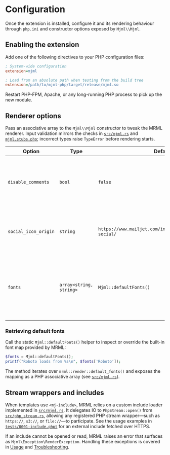 # Configuration

Once the extension is installed, configure it and its rendering behaviour through `php.ini` and constructor options exposed by `Mjml\\Mjml`.

## Enabling the extension

Add one of the following directives to your PHP configuration files:

```ini
; System-wide configuration
extension=mjml

; Load from an absolute path when testing from the build tree
extension=/path/to/mjml-php/target/release/mjml.so
```

Restart PHP-FPM, Apache, or any long-running PHP process to pick up the new module.

## Renderer options

Pass an associative array to the `Mjml\\Mjml` constructor to tweak the MRML renderer. Input validation mirrors the checks in [`src/mjml.rs`](../src/mjml.rs) and [`mjml.stubs.php`](../mjml.stubs.php); incorrect types raise `TypeError` before rendering starts.

| Option               | Type                    | Default                                                     | Description                                                                                                                                       |
|----------------------|-------------------------|-------------------------------------------------------------|---------------------------------------------------------------------------------------------------------------------------------------------------|
| `disable_comments`   | `bool`                  | `false`                                                     | Strip HTML comments from the generated markup. Any non-boolean values trigger a `TypeError` via [`ce::type_error()`](../src/mjml.rs).             |
| `social_icon_origin` | `string`                | `https://www.mailjet.com/images/theme/v1/icons/ico-social/` | Override the base URL MRML uses for `<mj-social-element>` icons. Empty or non-string values raise a `TypeError`.                                  |
| `fonts`              | `array<string, string>` | `Mjml::defaultFonts()`                                      | Supply custom font URLs. Keys become font names and values the font source. Non-string entries lead to validation errors in the constructor loop. |

### Retrieving default fonts

Call the static `Mjml::defaultFonts()` helper to inspect or override the built-in font map provided by MRML:

```php
$fonts = Mjml::defaultFonts();
printf("Roboto loads from %s\n", $fonts['Roboto']);
```

The method iterates over `mrml::render::default_fonts()` and exposes the mapping as a PHP associative array (see [`src/mjml.rs`](../src/mjml.rs)).

## Stream wrappers and includes

When templates use `<mj-include>`, MRML relies on a custom include loader implemented in [`src/mjml.rs`](../src/mjml.rs). It delegates IO to `PhpStream::open()` from [`src/php_stream.rs`](../src/php_stream.rs), allowing any registered PHP stream wrapper—such as `https://`, `s3://`, or `file://`—to participate. See the usage examples in [`tests/0001-include.phpt`](../tests/0001-include.phpt) for an external include fetched over HTTPS.

If an include cannot be opened or read, MRML raises an error that surfaces as `Mjml\Exception\RenderException`. Handling these exceptions is covered in [Usage](./usage.md#handling-errors) and [Troubleshooting](./troubleshooting.md#rendering-errors).
